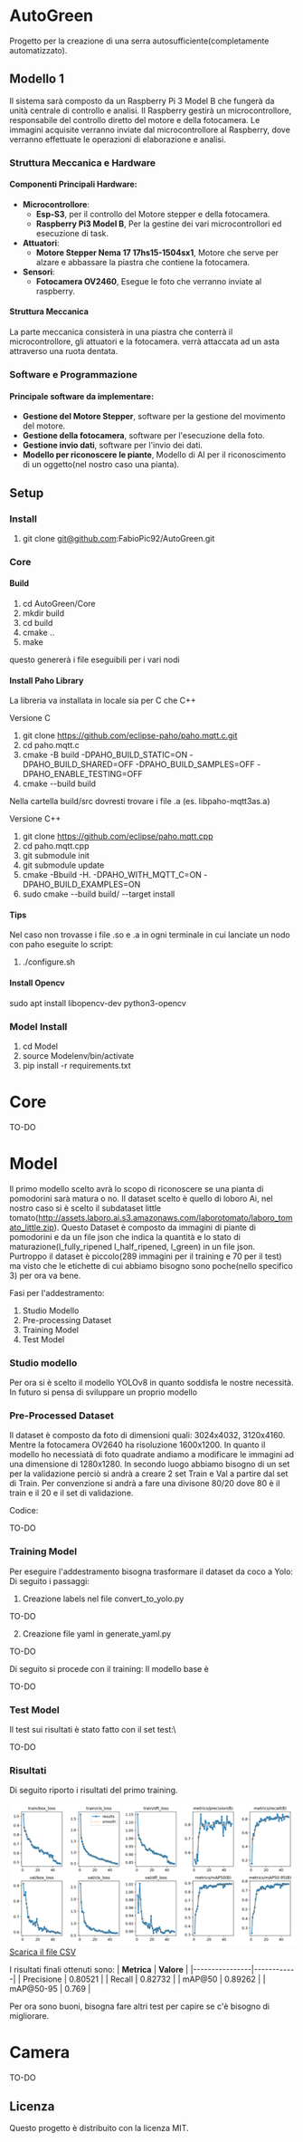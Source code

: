 # AutoGreen
Progetto per la creazione di una serra autosufficiente(completamente automatizzato).

## Modello 1

Il sistema sarà composto da un Raspberry Pi 3 Model B che fungerà da unità centrale di controllo e analisi. Il Raspberry gestirà un microcontrollore, responsabile del controllo diretto del motore e della fotocamera. Le immagini acquisite verranno inviate dal microcontrollore al Raspberry, dove verranno effettuate le operazioni di elaborazione e analisi. 

### Struttura Meccanica e Hardware

####  Componenti Principali Hardware:

- **Microcontrollore**:
  - **Esp-S3**, per il controllo del Motore stepper e della fotocamera.
  - **Raspberry Pi3 Model B**, Per la gestine dei vari microcontrollori ed esecuzione di task.
- **Attuatori**:
  - **Motore Stepper Nema 17 17hs15-1504sx1**, Motore che serve per alzare e abbassare la piastra che contiene la fotocamera.
- **Sensori**:
  - **Fotocamera OV2460**, Esegue le foto che verranno inviate al raspberry.

#### Struttura Meccanica

La parte meccanica consisterà in una piastra che conterrà il microcontrollore, gli attuatori e la fotocamera.
verrà attaccata ad un asta attraverso una ruota dentata.

### Software e Programmazione

#### Principale software da implementare:

- **Gestione del Motore Stepper**, software per la gestione del movimento del motore.
- **Gestione della fotocamera**, software per l'esecuzione della foto.
- **Gestione invio dati**, software per l'invio dei dati.
- **Modello per riconoscere le piante**, Modello di AI per il riconoscimento di un oggetto(nel nostro caso una pianta).

## Setup

### Install 

1. git clone git@github.com:FabioPic92/AutoGreen.git

### Core

#### Build

1. cd AutoGreen/Core
2. mkdir build
3. cd build
4. cmake ..
5. make

questo genererà i file eseguibili per i vari nodi

#### Install Paho Library

La libreria va installata in locale sia per C che C++

Versione C

1. git clone https://github.com/eclipse-paho/paho.mqtt.c.git
2. cd paho.mqtt.c
3. cmake -B build -DPAHO_BUILD_STATIC=ON -DPAHO_BUILD_SHARED=OFF -DPAHO_BUILD_SAMPLES=OFF -DPAHO_ENABLE_TESTING=OFF
4. cmake --build build

Nella cartella build/src dovresti trovare i file .a (es. libpaho-mqtt3as.a)

Versione C++

1. git clone https://github.com/eclipse/paho.mqtt.cpp
2. cd paho.mqtt.cpp
3. git submodule init
4. git submodule update
5. cmake -Bbuild -H. -DPAHO_WITH_MQTT_C=ON -DPAHO_BUILD_EXAMPLES=ON
6. sudo cmake --build build/ --target install

#### Tips

Nel caso non trovasse i file .so e .a in ogni terminale in cui lanciate un nodo con paho eseguite lo script:

1. ./configure.sh

#### Install Opencv

sudo apt install libopencv-dev python3-opencv

### Model Install

1. cd Model
2. source Modelenv/bin/activate
3. pip install -r requirements.txt

# Core

TO-DO

# Model

Il primo modello scelto avrà lo scopo di riconoscere se una pianta di pomodorini sarà matura o no.
Il dataset scelto è quello di loboro Ai, nel nostro caso si è scelto il subdataset little tomato(http://assets.laboro.ai.s3.amazonaws.com/laborotomato/laboro_tomato_little.zip).
Questo Dataset è composto da immagini di piante di pomodorini e da un file json che indica la quantità e lo stato di maturazione(l_fully_ripened l_half_ripened, l_green) in un file json.
Purtroppo il dataset è piccolo(289 immagini per il training e 70 per il test) ma visto che le etichette di cui abbiamo bisogno sono poche(nello specifico 3) per ora va bene.

Fasi per l'addestramento:
1. Studio Modello 
2. Pre-processing Dataset
3. Training Model
4. Test Model


### Studio modello 
Per ora si è scelto il modello YOLOv8 in quanto soddisfa le nostre necessità.
In futuro si pensa di sviluppare un proprio modello

### Pre-Processed Dataset
Il dataset è composto da foto di dimensioni quali: 3024x4032, 3120x4160.
Mentre la fotocamera OV2640 ha risoluzione 1600x1200.
In quanto il modello ho necessiatà di foto quadrate andiamo a modificare le immagini ad una dimensione di 1280x1280.
In secondo luogo abbiamo bisogno di un set per la validazione perciò si andrà a creare 2 set Train e Val a partire dal set di Train.
Per convenzione si andrà a fare una divisone 80/20 dove 80 è il train e il 20 e il set di validazione.

Codice:

TO-DO

### Training Model
Per eseguire l'addestramento bisogna trasformare il dataset da coco a Yolo:
Di seguito i passaggi:

1. Creazione labels nel file convert_to_yolo.py

TO-DO

2. Creazione file yaml in generate_yaml.py

TO-DO

Di seguito si procede con il training:
Il modello base è 

TO-DO

### Test Model
Il test sui risultati è stato fatto con il set test:\

TO-DO

### Risultati

Di seguito riporto i risultati del primo training.

![Training Results](Model/result/results.png)
[Scarica il file CSV](Model/result/results.csv)

I risultati finali ottenuti sono:
| **Metrica**    | **Valore** |
|----------------|------------|
| Precisione     | 0.80521    |
| Recall         | 0.82732    |
| mAP@50         | 0.89262    |
| mAP@50-95      | 0.769      |

Per ora sono buoni, bisogna fare altri test per capire se c'è bisogno di migliorare.

# Camera

TO-DO

## Licenza

Questo progetto è distribuito con la licenza MIT.
